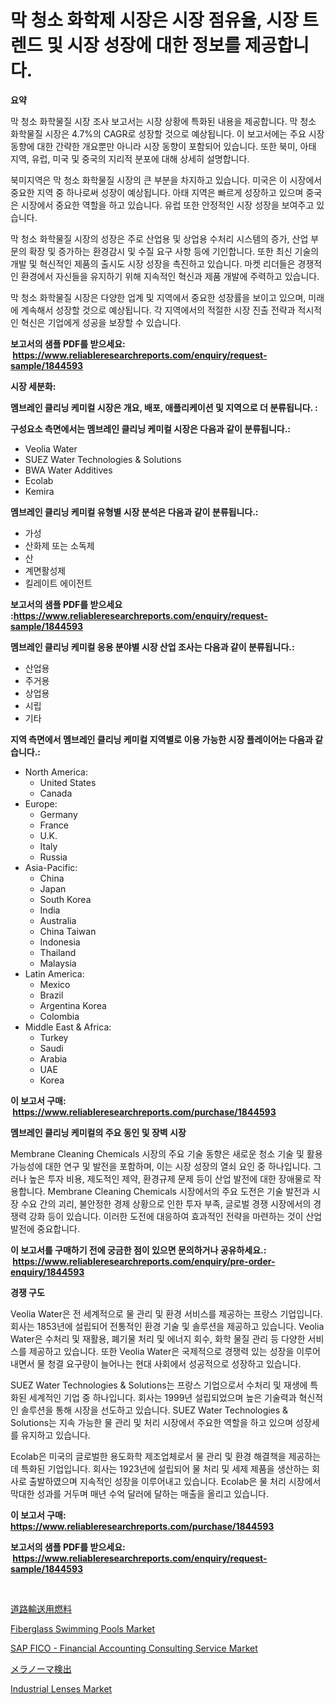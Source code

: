 <p><h1>막 청소 화학제 시장은 시장 점유율, 시장 트렌드 및 시장 성장에 대한 정보를 제공합니다.</h1></p><p><strong>요약</strong></p>
<p><p>막 청소 화학물질 시장 조사 보고서는 시장 상황에 특화된 내용을 제공합니다. 막 청소 화학물질 시장은 4.7%의 CAGR로 성장할 것으로 예상됩니다. 이 보고서에는 주요 시장 동향에 대한 간략한 개요뿐만 아니라 시장 동향이 포함되어 있습니다. 또한 북미, 아태 지역, 유럽, 미국 및 중국의 지리적 분포에 대해 상세히 설명합니다.</p><p>북미지역은 막 청소 화학물질 시장의 큰 부분을 차지하고 있습니다. 미국은 이 시장에서 중요한 지역 중 하나로써 성장이 예상됩니다. 아태 지역은 빠르게 성장하고 있으며 중국은 시장에서 중요한 역할을 하고 있습니다. 유럽 또한 안정적인 시장 성장을 보여주고 있습니다.</p><p>막 청소 화학물질 시장의 성장은 주로 산업용 및 상업용 수처리 시스템의 증가, 산업 부문의 확장 및 증가하는 환경감시 및 수질 요구 사항 등에 기인합니다. 또한 최신 기술의 개발 및 혁신적인 제품의 출시도 시장 성장을 촉진하고 있습니다. 마켓 리더들은 경쟁적인 환경에서 자신들을 유지하기 위해 지속적인 혁신과 제품 개발에 주력하고 있습니다.</p><p>막 청소 화학물질 시장은 다양한 업계 및 지역에서 중요한 성장률을 보이고 있으며, 미래에 계속해서 성장할 것으로 예상됩니다. 각 지역에서의 적절한 시장 진출 전략과 적시적인 혁신은 기업에게 성공을 보장할 수 있습니다.</p></p>
<p><strong>보고서의 샘플 PDF를 받으세요: &nbsp;<a href="https://www.reliableresearchreports.com/enquiry/request-sample/1844593">https://www.reliableresearchreports.com/enquiry/request-sample/1844593</a></strong></p>
<p><strong>시장 세분화:</strong></p>
<p><strong> 멤브레인 클리닝 케미컬 시장은 개요, 배포, 애플리케이션 및 지역으로 더 분류됩니다. :</strong></p>
<p><strong>구성요소 측면에서는 멤브레인 클리닝 케미컬 시장은 다음과 같이 분류됩니다.:</strong></p>
<p><ul><li>Veolia Water</li><li>SUEZ Water Technologies & Solutions</li><li>BWA Water Additives</li><li>Ecolab</li><li>Kemira</li></ul></p>
<p><strong> 멤브레인 클리닝 케미컬 유형별 시장 분석은 다음과 같이 분류됩니다.:</strong></p>
<p><ul><li>가성</li><li>산화제 또는 소독제</li><li>산</li><li>계면활성제</li><li>킬레이트 에이전트</li></ul></p>
<p><strong>보고서의 샘플 PDF를 받으세요 :<a href="https://www.reliableresearchreports.com/enquiry/request-sample/1844593">https://www.reliableresearchreports.com/enquiry/request-sample/1844593</a></strong></p>
<p><strong> 멤브레인 클리닝 케미컬 응용 분야별 시장 산업 조사는 다음과 같이 분류됩니다.:</strong></p>
<p><ul><li>산업용</li><li>주거용</li><li>상업용</li><li>시립</li><li>기타</li></ul></p>
<p><strong>지역 측면에서 멤브레인 클리닝 케미컬 지역별로 이용 가능한 시장 플레이어는 다음과 같습니다.:</strong></p>
<p><ul>
    <li>
        North America:
        <ul>
            <li>United States</li>
            <li>Canada</li>
        </ul>
    </li>
    <li>
        Europe:
        <ul>
            <li>Germany</li>
            <li>France</li>
            <li>U.K.</li>
            <li>Italy</li>
            <li>Russia</li>
        </ul>
    </li>
    <li>
        Asia-Pacific:
        <ul>
            <li>China</li>
            <li>Japan</li>
            <li>South Korea</li>
            <li>India</li>
            <li>Australia</li>
            <li>China Taiwan</li>
            <li>Indonesia</li>
            <li>Thailand</li>
            <li>Malaysia</li>
        </ul>
    </li>
    <li>
        Latin America:
        <ul>
            <li>Mexico</li>
            <li>Brazil</li>
            <li>Argentina Korea</li>
            <li>Colombia</li>
        </ul>
    </li>
    <li>
        Middle East & Africa:
        <ul>
            <li>Turkey</li>
            <li>Saudi</li>
            <li>Arabia</li>
            <li>UAE</li>
            <li>Korea</li>
        </ul>
    </li>
    </ul></p>
<p><strong>이 보고서 구매: &nbsp;<a href="https://www.reliableresearchreports.com/purchase/1844593">https://www.reliableresearchreports.com/purchase/1844593</a></strong></p>
<p><strong>멤브레인 클리닝 케미컬의 주요 동인 및 장벽 시장</strong></p>
<p><p>Membrane Cleaning Chemicals 시장의 주요 기술 동향은 새로운 청소 기술 및 활용 가능성에 대한 연구 및 발전을 포함하며, 이는 시장 성장의 열쇠 요인 중 하나입니다. 그러나 높은 투자 비용, 제도적인 제약, 환경규제 문제 등이 산업 발전에 대한 장애물로 작용합니다. Membrane Cleaning Chemicals 시장에서의 주요 도전은 기술 발전과 시장 수요 간의 괴리, 불안정한 경제 상황으로 인한 투자 부족, 글로벌 경쟁 시장에서의 경쟁력 강화 등이 있습니다. 이러한 도전에 대응하여 효과적인 전략을 마련하는 것이 산업 발전에 중요합니다.</p></p>
<p><strong>이 보고서를 구매하기 전에 궁금한 점이 있으면 문의하거나 공유하세요.: &nbsp;<a href="https://www.reliableresearchreports.com/enquiry/pre-order-enquiry/1844593">https://www.reliableresearchreports.com/enquiry/pre-order-enquiry/1844593</a></strong></p>
<p><strong>경쟁 구도</strong></p>
<p><p>Veolia Water은 전 세계적으로 물 관리 및 환경 서비스를 제공하는 프랑스 기업입니다. 회사는 1853년에 설립되어 전통적인 환경 기술 및 솔루션을 제공하고 있습니다. Veolia Water은 수처리 및 재활용, 폐기물 처리 및 에너지 회수, 화학 물질 관리 등 다양한 서비스를 제공하고 있습니다. 또한 Veolia Water은 국제적으로 경쟁력 있는 성장을 이루어내면서 물 청결 요구량이 늘어나는 현대 사회에서 성공적으로 성장하고 있습니다.</p><p>SUEZ Water Technologies & Solutions는 프랑스 기업으로서 수처리 및 재생에 특화된 세계적인 기업 중 하나입니다. 회사는 1999년 설립되었으며 높은 기술력과 혁신적인 솔루션을 통해 시장을 선도하고 있습니다. SUEZ Water Technologies & Solutions는 지속 가능한 물 관리 및 처리 시장에서 주요한 역할을 하고 있으며 성장세를 유지하고 있습니다.</p><p>Ecolab은 미국의 글로벌한 용도화학 제조업체로서 물 관리 및 환경 해결책을 제공하는 데 특화된 기업입니다. 회사는 1923년에 설립되어 물 처리 및 세제 제품을 생산하는 회사로 출발하였으며 지속적인 성장을 이루어내고 있습니다. Ecolab은 물 처리 시장에서 막대한 성과를 거두며 매년 수억 달러에 달하는 매출을 올리고 있습니다.</p></p>
<p><strong>이 보고서 구매: &nbsp; <a href="https://www.reliableresearchreports.com/purchase/1844593">https://www.reliableresearchreports.com/purchase/1844593</a></strong></p>
<p><strong>보고서의 샘플 PDF를 받으세요: &nbsp;<a href="https://www.reliableresearchreports.com/enquiry/request-sample/1844593">https://www.reliableresearchreports.com/enquiry/request-sample/1844593</a></strong><strong></strong></p>
<p>&nbsp;</p>
<p><p><a href="https://medium.com/@kaywitting1/%E9%81%93%E8%B7%AF%E8%BC%B8%E9%80%81%E7%87%83%E6%96%99%E5%B8%82%E5%A0%B4%E8%A6%8F%E6%A8%A1-%E5%B8%82%E5%A0%B4%E5%B1%95%E6%9C%9B%E3%81%A8%E5%B8%82%E5%A0%B4%E4%BA%88%E6%B8%AC-2024%E5%B9%B4%E3%81%8B%E3%82%892031%E5%B9%B4-7a5703fa8919">道路輸送用燃料</a></p><p><a href="https://view.publitas.com/reportprime-1/fiberglass-swimming-pools-market-size-growing-and-forecasted-for-period-from-2024-2031-and-provides-complete-market-analysis-of-this-market/">Fiberglass Swimming Pools Market</a></p><p><a href="https://issuu.com/reportprime-2/docs/sap-fico-financial-accounting-consulting-service-m">SAP FICO - Financial Accounting Consulting Service Market</a></p><p><a href="https://github.com/mcbeesbxa270/Market-Research-Report-List-1/blob/main/9927509185712.md">メラノーマ検出</a></p><p><a href="https://view.publitas.com/reportprime-1/industrial-lenses-market-size-market-trends-and-growth-outlook-forecasted-for-period-from-2024-to-2031/">Industrial Lenses Market</a></p></p>